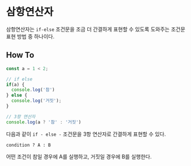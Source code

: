 # 삼항연산자

삼항연산자는 `if-else` 조건문을 조금 더 간결하게 표현할 수 있도록 도와주는 조건문 표현 방법 중 하나이다.

## How To

```js
const a = 1 < 2;

// if else
if(a) {
  console.log('참')
} else {
  console.log('거짓');
}

// 3항 연산자
console.log(a ? '참' : '거짓')
```
다음과 같이 `if - else -` 조건문을 3항 연산자로 간결하게 표현할 수 있다.

`condition ? A : B`

어떤 조건이 참일 경우에 A를 실행하고, 거짓일 경우에 B를 실행한다. 
